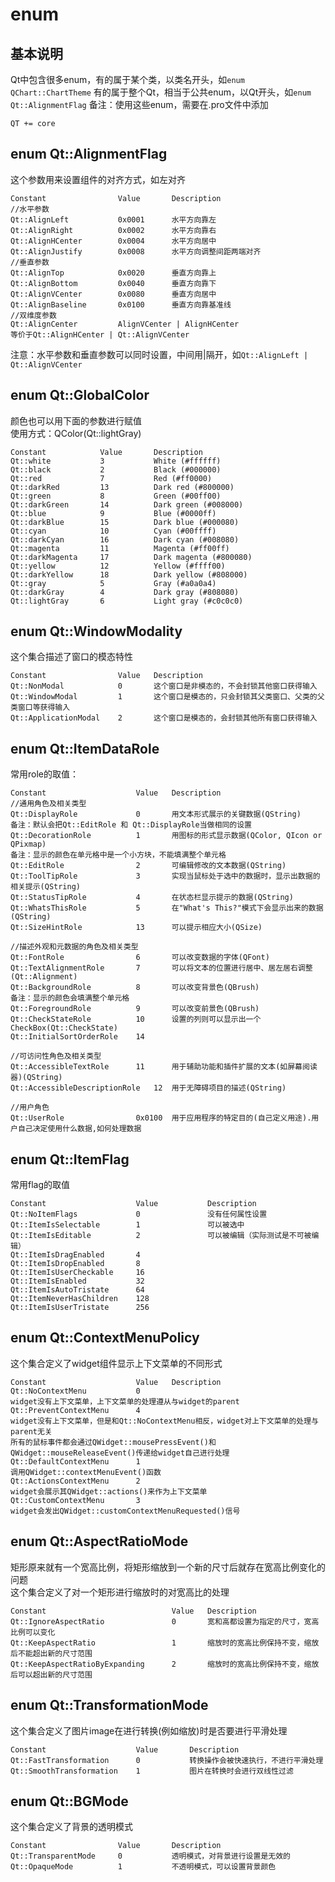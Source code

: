# enum

## 基本说明
Qt中包含很多enum，有的属于某个类，以类名开头，如`enum QChart::ChartTheme`
有的属于整个Qt，相当于公共enum，以Qt开头，如`enum Qt::AlignmentFlag`
备注：使用这些enum，需要在.pro文件中添加
```
QT += core
```


## enum Qt::AlignmentFlag
这个参数用来设置组件的对齐方式，如左对齐  
```
Constant				Value		Description
//水平参数
Qt::AlignLeft			0x0001		水平方向靠左
Qt::AlignRight			0x0002		水平方向靠右
Qt::AlignHCenter		0x0004		水平方向居中
Qt::AlignJustify		0x0008		水平方向调整间距两端对齐
//垂直参数
Qt::AlignTop			0x0020		垂直方向靠上
Qt::AlignBottom			0x0040		垂直方向靠下
Qt::AlignVCenter		0x0080		垂直方向居中
Qt::AlignBaseline		0x0100		垂直方向靠基准线
//双维度参数
Qt::AlignCenter			AlignVCenter | AlignHCenter
等价于Qt::AlignHCenter | Qt::AlignVCenter
```
注意：水平参数和垂直参数可以同时设置，中间用|隔开，如`Qt::AlignLeft | Qt::AlignVCenter`  


## enum Qt::GlobalColor
颜色也可以用下面的参数进行赋值  
使用方式：QColor(Qt::lightGray)  
```
Constant 			Value 		Description
Qt::white 			3 			White (#ffffff)
Qt::black 			2 			Black (#000000)
Qt::red 			7 			Red (#ff0000)
Qt::darkRed 		13 			Dark red (#800000)
Qt::green 			8 			Green (#00ff00) 
Qt::darkGreen 		14 			Dark green (#008000) 
Qt::blue 			9 			Blue (#0000ff) 
Qt::darkBlue 		15 			Dark blue (#000080) 
Qt::cyan 			10 			Cyan (#00ffff) 
Qt::darkCyan 		16 			Dark cyan (#008080) 
Qt::magenta 		11 			Magenta (#ff00ff) 
Qt::darkMagenta 	17 			Dark magenta (#800080) 
Qt::yellow 			12 			Yellow (#ffff00) 
Qt::darkYellow 		18 			Dark yellow (#808000) 
Qt::gray 			5 			Gray (#a0a0a4) 
Qt::darkGray 		4 			Dark gray (#808080) 
Qt::lightGray 		6 			Light gray (#c0c0c0) 
```


## enum Qt::WindowModality
这个集合描述了窗口的模态特性  
```
Constant 				Value 	Description
Qt::NonModal 			0 		这个窗口是非模态的，不会封锁其他窗口获得输入
Qt::WindowModal 		1 		这个窗口是模态的，只会封锁其父类窗口、父类的父类窗口等获得输入
Qt::ApplicationModal 	2 		这个窗口是模态的，会封锁其他所有窗口获得输入
```


## enum Qt::ItemDataRole
常用role的取值：  
```
Constant 					Value 	Description  
//通用角色及相关类型
Qt::DisplayRole   			0   	用文本形式展示的关键数据(QString)
备注：默认会把Qt::EditRole 和 Qt::DisplayRole当做相同的设置
Qt::DecorationRole   		1   	用图标的形式显示数据(QColor, QIcon or QPixmap)
备注：显示的颜色在单元格中是一个小方块，不能填满整个单元格
Qt::EditRole   				2   	可编辑修改的文本数据(QString)
Qt::ToolTipRole   			3   	实现当鼠标处于选中的数据时，显示出数据的相关提示(QString)
Qt::StatusTipRole   		4   	在状态栏显示提示的数据(QString)
Qt::WhatsThisRole   		5   	在"What's This?"模式下会显示出来的数据(QString)
Qt::SizeHintRole   			13   	可以提示相应大小(QSize)

//描述外观和元数据的角色及相关类型
Qt::FontRole   				6   	可以改变数据的字体(QFont)
Qt::TextAlignmentRole   	7   	可以将文本的位置进行居中、居左居右调整(Qt::Alignment)
Qt::BackgroundRole   		8   	可以改变背景色(QBrush)
备注：显示的颜色会填满整个单元格
Qt::ForegroundRole   		9   	可以改变前景色(QBrush)
Qt::CheckStateRole   		10   	设置的列则可以显示出一个CheckBox(Qt::CheckState)
Qt::InitialSortOrderRole   	14

//可访问性角色及相关类型
Qt::AccessibleTextRole   	11   	用于辅助功能和插件扩展的文本(如屏幕阅读器)(QString)
Qt::AccessibleDescriptionRole   12  用于无障碍项目的描述(QString)

//用户角色
Qt::UserRole   				0x0100  用于应用程序的特定目的(自己定义用途).用户自己决定使用什么数据,如何处理数据
```


## enum Qt::ItemFlag
常用flag的取值  
```
Constant 					Value 			Description
Qt::NoItemFlags 			0 				没有任何属性设置
Qt::ItemIsSelectable 		1 				可以被选中
Qt::ItemIsEditable 			2 				可以被编辑（实际测试是不可被编辑）
Qt::ItemIsDragEnabled 		4 				
Qt::ItemIsDropEnabled 		8 				
Qt::ItemIsUserCheckable 	16 				
Qt::ItemIsEnabled 			32 				
Qt::ItemIsAutoTristate 		64 				
Qt::ItemNeverHasChildren 	128 			
Qt::ItemIsUserTristate 		256 			
```


## enum Qt::ContextMenuPolicy
这个集合定义了widget组件显示上下文菜单的不同形式  
```
Constant					Value	Description
Qt::NoContextMenu			0		
widget没有上下文菜单，上下文菜单的处理遵从与widget的parent
Qt::PreventContextMenu		4		
widget没有上下文菜单，但是和Qt::NoContextMenu相反，widget对上下文菜单的处理与parent无关
所有的鼠标事件都会通过QWidget::mousePressEvent()和QWidget::mouseReleaseEvent()传递给widget自己进行处理
Qt::DefaultContextMenu 		1		
调用QWidget::contextMenuEvent()函数
Qt::ActionsContextMenu 		2		
widget会展示其QWidget::actions()来作为上下文菜单
Qt::CustomContextMenu 		3		
widget会发出QWidget::customContextMenuRequested()信号  
```


## enum Qt::AspectRatioMode
矩形原来就有一个宽高比例，将矩形缩放到一个新的尺寸后就存在宽高比例变化的问题  
这个集合定义了对一个矩形进行缩放时的对宽高比的处理  
```
Constant 							Value 	Description
Qt::IgnoreAspectRatio 				0 		宽和高都设置为指定的尺寸，宽高比例可以变化
Qt::KeepAspectRatio 				1 		缩放时的宽高比例保持不变，缩放后不能超出新的尺寸范围
Qt::KeepAspectRatioByExpanding 		2 		缩放时的宽高比例保持不变，缩放后可以超出新的尺寸范围
```


## enum Qt::TransformationMode
这个集合定义了图片image在进行转换(例如缩放)时是否要进行平滑处理  
```
Constant 					Value 		Description
Qt::FastTransformation		0 			转换操作会被快速执行，不进行平滑处理
Qt::SmoothTransformation 	1 			图片在转换时会进行双线性过滤
```


## enum Qt::BGMode
这个集合定义了背景的透明模式  
```
Constant 				Value 		Description
Qt::TransparentMode		0 			透明模式，对背景进行设置是无效的
Qt::OpaqueMode			1 			不透明模式，可以设置背景颜色
```